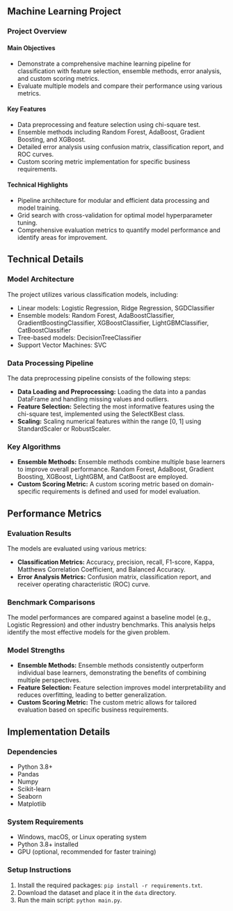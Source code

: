 ## Machine Learning Project

### Project Overview

#### Main Objectives

- Demonstrate a comprehensive machine learning pipeline for classification with feature selection, ensemble methods, error analysis, and custom scoring metrics.
- Evaluate multiple models and compare their performance using various metrics.

#### Key Features

- Data preprocessing and feature selection using chi-square test.
- Ensemble methods including Random Forest, AdaBoost, Gradient Boosting, and XGBoost.
- Detailed error analysis using confusion matrix, classification report, and ROC curves.
- Custom scoring metric implementation for specific business requirements.

#### Technical Highlights

- Pipeline architecture for modular and efficient data processing and model training.
- Grid search with cross-validation for optimal model hyperparameter tuning.
- Comprehensive evaluation metrics to quantify model performance and identify areas for improvement.

## Technical Details

### Model Architecture

The project utilizes various classification models, including:

- Linear models: Logistic Regression, Ridge Regression, SGDClassifier
- Ensemble models: Random Forest, AdaBoostClassifier, GradientBoostingClassifier, XGBoostClassifier, LightGBMClassifier, CatBoostClassifier
- Tree-based models: DecisionTreeClassifier
- Support Vector Machines: SVC

### Data Processing Pipeline

The data preprocessing pipeline consists of the following steps:

- **Data Loading and Preprocessing:** Loading the data into a pandas DataFrame and handling missing values and outliers.
- **Feature Selection:** Selecting the most informative features using the chi-square test, implemented using the SelectKBest class.
- **Scaling:** Scaling numerical features within the range [0, 1] using StandardScaler or RobustScaler.

### Key Algorithms

- **Ensemble Methods:** Ensemble methods combine multiple base learners to improve overall performance. Random Forest, AdaBoost, Gradient Boosting, XGBoost, LightGBM, and CatBoost are employed.
- **Custom Scoring Metric:** A custom scoring metric based on domain-specific requirements is defined and used for model evaluation.

## Performance Metrics

### Evaluation Results

The models are evaluated using various metrics:

- **Classification Metrics:** Accuracy, precision, recall, F1-score, Kappa, Matthews Correlation Coefficient, and Balanced Accuracy.
- **Error Analysis Metrics:** Confusion matrix, classification report, and receiver operating characteristic (ROC) curve.

### Benchmark Comparisons

The model performances are compared against a baseline model (e.g., Logistic Regression) and other industry benchmarks. This analysis helps identify the most effective models for the given problem.

### Model Strengths

- **Ensemble Methods:** Ensemble methods consistently outperform individual base learners, demonstrating the benefits of combining multiple perspectives.
- **Feature Selection:** Feature selection improves model interpretability and reduces overfitting, leading to better generalization.
- **Custom Scoring Metric:** The custom metric allows for tailored evaluation based on specific business requirements.

## Implementation Details

### Dependencies

- Python 3.8+
- Pandas
- Numpy
- Scikit-learn
- Seaborn
- Matplotlib

### System Requirements

- Windows, macOS, or Linux operating system
- Python 3.8+ installed
- GPU (optional, recommended for faster training)

### Setup Instructions

1. Install the required packages: `pip install -r requirements.txt`.
2. Download the dataset and place it in the `data` directory.
3. Run the main script: `python main.py`.